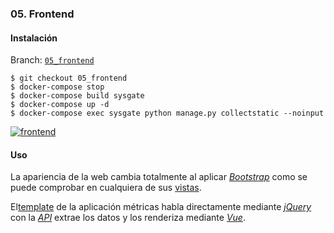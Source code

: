 ### 05. Frontend

#### Instalación

Branch: [`05_frontend`](https://github.com/klashxx/PyConES2017/tree/05_frontend)

```
$ git checkout 05_frontend
$ docker-compose stop
$ docker-compose build sysgate
$ docker-compose up -d
$ docker-compose exec sysgate python manage.py collectstatic --noinput
```

[![frontend][asciicast-05_frontend-png]][asciicast-05_frontend-url]

#### Uso

La apariencia de la web cambia totalmente al aplicar [*Bootstrap*][bootstrap] como se puede comprobar en cualquiera de sus [vistas][localhost].

El[template][metrics-template] de la aplicación métricas habla directamente mediante [*jQuery*][jquery-get] con la [*API*][metricas-drf] extrae los datos y los renderiza mediante [*Vue*][vue-js].

[localhost]: http://0.0.0.0/
[asciicast-05_frontend-png]: https://asciinema.org/a/137086.png
[asciicast-05_frontend-url]: https://asciinema.org/a/137086
[metricas-drf]: http://0.0.0.0/metrics/api/v1/metricas/
[metrics-template]: https://github.com/klashxx/PyConES2017/blob/05_frontend/web/sysgate/apps/metrics/templates/metrics/home.html
[bootstrap]: http://getbootstrap.com/
[jquery-get]: https://api.jquery.com/jquery.get/
[vue-js]: https://vuejs.org/
